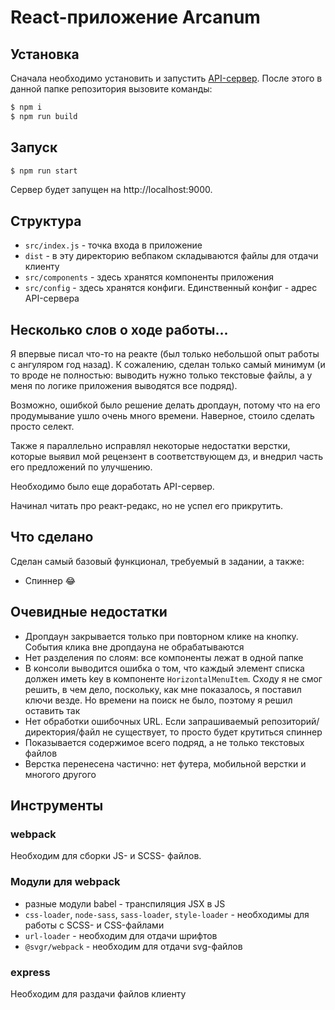 # React-приложение Arcanum

## Установка

Сначала необходимо установить и запустить [API-сервер](https://github.com/SkyFlame00/shri2019-hw-project/tree/master/api). После этого в данной папке репозитория вызовите команды:

```sh
$ npm i
$ npm run build
```

## Запуск

```sh
$ npm run start
```

Сервер будет запущен на http://localhost:9000.

## Структура

* `src/index.js` - точка входа в приложение
* `dist` - в эту директорию вебпаком складываются файлы для отдачи клиенту
* `src/components` - здесь хранятся компоненты приложения
* `src/config` - здесь хранятся конфиги. Единственный конфиг - адрес API-сервера

## Несколько слов о ходе работы...

Я впервые писал что-то на реакте (был только небольшой опыт работы с ангуляром год назад). К сожалению, сделан только самый минимум (и то вроде не полностью: выводить нужно только текстовые файлы, а у меня по логике приложения выводятся все подряд).

Возможно, ошибкой было решение делать дропдаун, потому что на его продумывание ушло очень много времени. Наверное, стоило сделать просто селект.

Также я параллельно исправлял некоторые недостатки верстки, которые выявил мой рецензент в соответствующем дз, и внедрил часть его предложений по улучшению.

Необходимо было еще доработать API-сервер.

Начинал читать про реакт-редакс, но не успел его прикрутить.

## Что сделано
Сделан самый базовый функционал, требуемый в задании, а также:
* Спиннер 😂

## Очевидные недостатки
* Дропдаун закрывается только при повторном клике на кнопку. События клика вне дропдауна не обрабатываются
* Нет разделения по слоям: все компоненты лежат в одной папке
* В консоли выводится ошибка о том, что каждый элемент списка должен иметь key в компоненте `HorizontalMenuItem`. Сходу я не смог решить, в чем дело, поскольку, как мне показалось, я поставил ключи везде. Но времени на поиск не было, поэтому я решил оставить так
* Нет обработки ошибочных URL. Если запрашиваемый репозиторий/директория/файл не существует, то просто будет крутиться спиннер
* Показывается содержимое всего подряд, а не только текстовых файлов
* Верстка перенесена частично: нет футера, мобильной верстки и многого другого

## Инструменты

### webpack
Необходим для сборки JS- и SCSS- файлов.

### Модули для webpack
* разные модули babel - транспиляция JSX в JS
* `css-loader`, `node-sass`, `sass-loader`, `style-loader` - необходимы для работы с SCSS- и CSS-файлами
* `url-loader` - необходим для отдачи шрифтов
* `@svgr/webpack` - необходим для отдачи svg-файлов

### express
Необходим для раздачи файлов клиенту